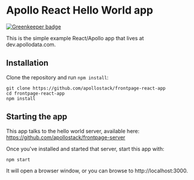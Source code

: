 # Apollo React Hello World app

[![Greenkeeper badge](https://badges.greenkeeper.io/apollographql/frontpage-react-app.svg)](https://greenkeeper.io/)

This is the simple example React/Apollo app that lives at dev.apollodata.com.

## Installation

Clone the repository and run `npm install`:

```
git clone https://github.com/apollostack/frontpage-react-app
cd frontpage-react-app
npm install
```


## Starting the app

This app talks to the hello world server, available here: https://github.com/apollostack/frontpage-server

Once you've installed and started that server, start this app with:

```
npm start
```

It will open a browser window, or you can browse to http://localhost:3000.
